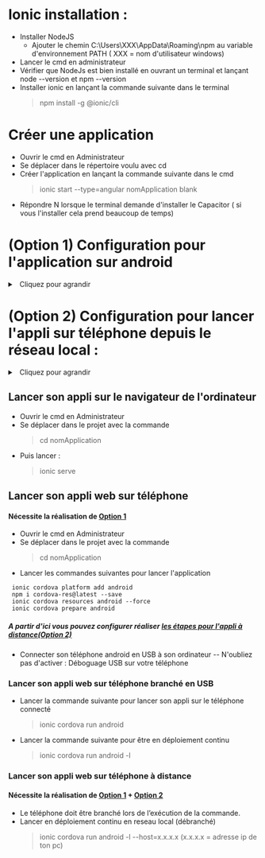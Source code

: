 # Ionic installation :

- Installer NodeJS
	- Ajouter le chemin C:\Users\XXX\AppData\Roaming\npm au variable d'environnement PATH ( XXX = nom d'utilisateur windows)
- Lancer le cmd en administrateur
- Vérifier que NodeJs est bien installé en ouvrant un terminal et lançant node --version et npm --version
- Installer ionic en lançant la commande suivante dans le terminal 
	>npm install -g @ionic/cli

# Créer une application

- Ouvrir le cmd en Administrateur
- Se déplacer dans le répertoire voulu avec cd
- Créer l'application en lançant la commande suivante dans le cmd
	> ionic start --type=angular nomApplication blank
- Répondre N lorsque le terminal demande d'installer le Capacitor ( si vous l'installer cela prend beaucoup de temps)
	
# (Option 1) Configuration pour l'application sur android
<details>
<summary>
<a><em class="fas fa-chevron-circle-down"></em>&nbsp;&nbsp;Cliquez pour agrandir</a>    
</summary>

- Installer JAVA JDK 8
	- Ajouter le chemin C:\Program Files\Java\jdk1.8.0_241\bin au variable d'environnement PATH

##### #Installation de sdk-android command line tools
- Télécharger le sdk-android (command line tools)
- Créer un répertoire Android dans C:\
- Créer un répertoire android-sdk dans C:\Android\
- Dézipper le contenu du zip command line (tools) dans C:\Android\android-sdk\

- Créer la variable d'environnement : ANDROID_HOME avec comme valeur : C:\Android\android-sdk\
- Ajouter les chemins suivant dans la variable PATH
					C:\Android\android-sdk\tools 
					C:\Android\android-sdk\platform-tools

##### L'étape suivante doit être fait si un dossier _ existe dans lib sinon ignorer le
- Aller dans C:\Android\android-sdk\tools\lib\\_ s'il existe et Copier/Coller le contenu du dossier C:\Android\android-sdk\tools\lib\\_ dans C:\Android\android-sdk\tools\lib

##### Si vous avez ignorer l'étape précédente car le dossier n'existe pas alors reprenez à partir d'ici
- Ouvrir le cmd dans C:\Android\android-sdk\tools\bin
- Lancer les deux commandes suivantes 
	> sdkmanager.bat --sdk_root=%ANDROID_HOME% "platform-tools" "platforms;android-28" "build-tools;29.0.2"
		
	> sdkmanager.bat --sdk_root=%ANDROID_HOME% --update
- Créer un dossier avd dans C:\Users\XXX\\.android\  --> XXX : nom d'utilisateur
--> C:\Users\XXX\.android\avd
			
##### #Installation de Gradle		
- Télécharger Gradle binary-only
- Créér un répertoire Gradle dans C:\
- Dézipper le dossier gradle-6.3 de gradle-6.3-bin.zip dans C:\Gradle\

- Ajouter le chemin suivant dans la variable PATH
	> C:\Gradle\gradle-6.3\bin 
- Si le chemin de votre projet contient des caractères non ASCII il faut ajouter la ligne suivante dans votre fichier gradle.properties situé dans nomApplication\platforms\android\gradle.properties
	> android.overridePathCheck=true

##### #Ajout des prérequis npm
- Lancer les commandes suivantes pour installer les dépendances :
```
 npm i -g cordova
 npm i -g native-run
 npm i @babel/compat-data@7.8.0
```
- Fermer le CMD (important) puis le relancer si vous faîtes les étapes suivantes

</details>

# (Option 2) Configuration pour lancer l'appli sur téléphone depuis le réseau local :
<details>
<summary>
<a><em class="fas fa-chevron-circle-down"></em>&nbsp;&nbsp;Cliquez pour agrandir</a>    
</summary>
	
### A faire pour chaque application après avoir fait [la première partie des étapes pour le lancer sur Android](#lancer-son-appli-web-sur-t%C3%A9l%C3%A9phone)
- Modifier le contenu du fichier nomApplication\resources\android\xml\network_security_config.xml en ajoutant la ligne contenant l'adresse IP (remplacer 192.168.1.30 par l'adresse IP de votre ordinateur)
```
<?xml version="1.0" encoding="utf-8"?>
	<network-security-config>
		<domain-config cleartextTrafficPermitted="true">
			<domain includeSubdomains="true">localhost</domain>
			<domain includeSubdomains="true">192.168.1.30</domain>
		</domain-config>
	</network-security-config>
```
- Modifier le fichier nomApplication\config.xml  
	- Modifier la ligne suivante : 
	```
	<widget id="io.ionic.starter" version="0.0.1" xmlns="http://www.w3.org/ns/widgets" xmlns:android="http://schemas.android.com/apk/res/android" xmlns:cdv="http://cordova.apache.org/ns/1.0">
	```
- Ajouter la ligne suivante comme dans le bloc en dessous (environ ligne 24)
```
<application android:usesCleartextTraffic="true" />
```
```
	<edit-config file="app/src/main/AndroidManifest.xml" mode="merge" target="/manifest/application" xmlns:android="http://schemas.android.com/apk/res/android">
            <application android:usesCleartextTraffic="true" />
            <application android:networkSecurityConfig="@xml/network_security_config" />
    </edit-config>
```

</details>

## Lancer son appli sur le navigateur de l'ordinateur
- Ouvrir le cmd en Administrateur
- Se déplacer dans le projet avec la commande
	> cd nomApplication
- Puis lancer :
	> ionic serve

## Lancer son appli web sur téléphone
#### Nécessite la réalisation de [Option 1](#option-1-configuration-pour-lapplication-sur-android)
- Ouvrir le cmd en Administrateur
- Se déplacer dans le projet avec la commande
	> cd nomApplication
- Lancer les commandes suivantes pour lancer l'application
```	
 ionic cordova platform add android
 npm i cordova-res@latest --save
 ionic cordova resources android --force
 ionic cordova prepare android
```
##### A partir d'ici vous pouvez configurer réaliser [les étapes pour l'appli à distance(Option 2)](#option-2-configuration-pour-lancer-lappli-sur-t%C3%A9l%C3%A9phone-depuis-le-r%C3%A9seau-local-)
- Connecter son téléphone android en USB à son ordinateur 
-- N'oubliez pas d'activer : Déboguage USB sur votre téléphone
### Lancer son appli web sur téléphone branché en USB
- Lancer la commande suivante pour lancer son appli sur le téléphone connecté 
	> ionic cordova run android
- Lancer la commande suivante pour être en déploiement continu
	> ionic cordova run android -l
	
### Lancer son appli web sur téléphone à distance
#### Nécessite la réalisation de [Option 1](#option-1-configuration-pour-lapplication-sur-android) + [Option 2](#option-2-configuration-pour-lancer-lappli-sur-t%C3%A9l%C3%A9phone-depuis-le-r%C3%A9seau-local-)
- Le téléphone doit être branché lors de l’exécution de la commande.
- Lancer en déploiement continu en reseau local (débranché)
	> ionic cordova run android -l --host=x.x.x.x (x.x.x.x = adresse ip de ton pc)
